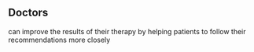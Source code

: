 ## Doctors

can improve the results of their therapy by helping patients to follow their recommendations more closely

